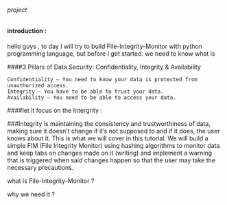 ###### project

#### introduction :


hello guys , to day I will try to build File-Integrity-Monitor with python programming language, but before I get started. we need to know what is 

####3 Pillars of Data Security: Confidentiality, Integrity & Availability

    Confidentiality — You need to know your data is protected from unauthorized access.
    Integrity — You have to be able to trust your data.
    Availability — You need to be able to access your data.

####let it focus on the Intergrity :


###Integrity 
is maintaining the consistency and trustworthiness of data, making sure it doesn’t change if it’s not supposed to and if it does, the user knows about it. This is what we will cover in this tutorial. We will build a simple FIM (File Integrity Monitor) using hashing algorithms to monitor data and keep tabs on changes made on it (writing) and implement a warning that is triggered when said changes happen so that the user may take the necessary precautions.






what is File-Integrity-Monitor ?





why we need it ?



 

